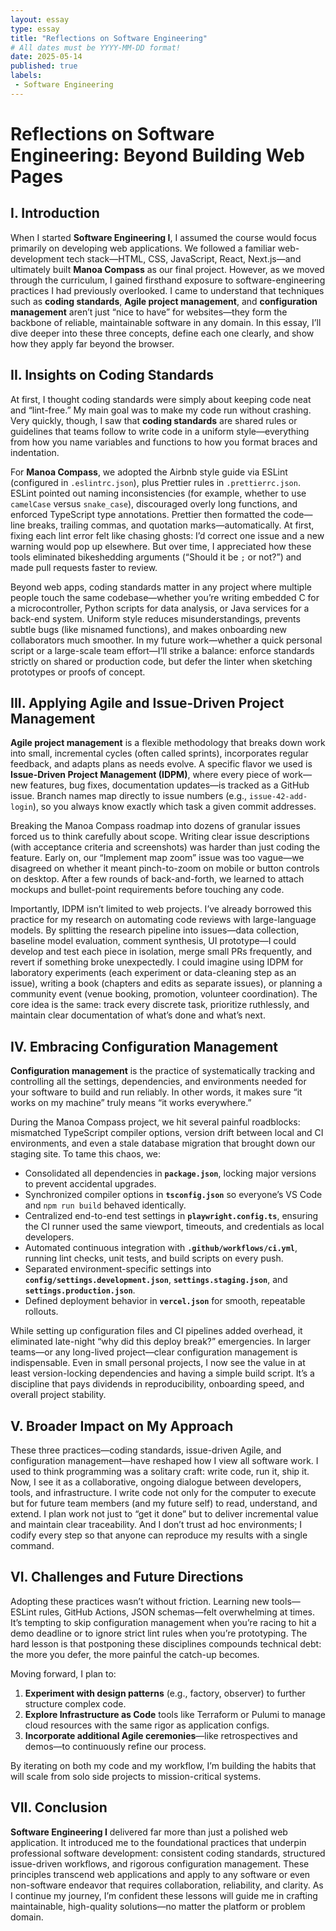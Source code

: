 ```yaml
---
layout: essay  
type: essay  
title: "Reflections on Software Engineering"  
# All dates must be YYYY-MM-DD format!  
date: 2025-05-14
published: true
labels:  
 - Software Engineering  
---
```

# Reflections on Software Engineering: Beyond Building Web Pages

## I. Introduction

When I started **Software Engineering I**, I assumed the course would focus primarily on developing web applications. We followed a familiar web-development tech stack—HTML, CSS, JavaScript, React, Next.js—and ultimately built **Manoa Compass** as our final project. However, as we moved through the curriculum, I gained firsthand exposure to software-engineering practices I had previously overlooked. I came to understand that techniques such as **coding standards**, **Agile project management**, and **configuration management** aren’t just “nice to have” for websites—they form the backbone of reliable, maintainable software in any domain. In this essay, I’ll dive deeper into these three concepts, define each one clearly, and show how they apply far beyond the browser.

## II. Insights on Coding Standards

At first, I thought coding standards were simply about keeping code neat and “lint-free.” My main goal was to make my code run without crashing. Very quickly, though, I saw that **coding standards** are shared rules or guidelines that teams follow to write code in a uniform style—everything from how you name variables and functions to how you format braces and indentation.

For **Manoa Compass**, we adopted the Airbnb style guide via ESLint (configured in `.eslintrc.json`), plus Prettier rules in `.prettierrc.json`. ESLint pointed out naming inconsistencies (for example, whether to use `camelCase` versus `snake_case`), discouraged overly long functions, and enforced TypeScript type annotations. Prettier then formatted the code—line breaks, trailing commas, and quotation marks—automatically. At first, fixing each lint error felt like chasing ghosts: I’d correct one issue and a new warning would pop up elsewhere. But over time, I appreciated how these tools eliminated bikeshedding arguments (“Should it be `;` or not?”) and made pull requests faster to review.  

Beyond web apps, coding standards matter in any project where multiple people touch the same codebase—whether you’re writing embedded C for a microcontroller, Python scripts for data analysis, or Java services for a back-end system. Uniform style reduces misunderstandings, prevents subtle bugs (like misnamed functions), and makes onboarding new collaborators much smoother. In my future work—whether a quick personal script or a large-scale team effort—I’ll strike a balance: enforce standards strictly on shared or production code, but defer the linter when sketching prototypes or proofs of concept.

## III. Applying Agile and Issue-Driven Project Management

**Agile project management** is a flexible methodology that breaks down work into small, incremental cycles (often called sprints), incorporates regular feedback, and adapts plans as needs evolve. A specific flavor we used is **Issue-Driven Project Management (IDPM)**, where every piece of work—new features, bug fixes, documentation updates—is tracked as a GitHub issue. Branch names map directly to issue numbers (e.g., `issue-42-add-login`), so you always know exactly which task a given commit addresses.

Breaking the Manoa Compass roadmap into dozens of granular issues forced us to think carefully about scope. Writing clear issue descriptions (with acceptance criteria and screenshots) was harder than just coding the feature. Early on, our “Implement map zoom” issue was too vague—we disagreed on whether it meant pinch-to-zoom on mobile or button controls on desktop. After a few rounds of back-and-forth, we learned to attach mockups and bullet-point requirements before touching any code.

Importantly, IDPM isn’t limited to web projects. I’ve already borrowed this practice for my research on automating code reviews with large-language models. By splitting the research pipeline into issues—data collection, baseline model evaluation, comment synthesis, UI prototype—I could develop and test each piece in isolation, merge small PRs frequently, and revert if something broke unexpectedly. I could imagine using IDPM for laboratory experiments (each experiment or data-cleaning step as an issue), writing a book (chapters and edits as separate issues), or planning a community event (venue booking, promotion, volunteer coordination). The core idea is the same: track every discrete task, prioritize ruthlessly, and maintain clear documentation of what’s done and what’s next.

## IV. Embracing Configuration Management

**Configuration management** is the practice of systematically tracking and controlling all the settings, dependencies, and environments needed for your software to build and run reliably. In other words, it makes sure “it works on my machine” truly means “it works everywhere.”

During the Manoa Compass project, we hit several painful roadblocks: mismatched TypeScript compiler options, version drift between local and CI environments, and even a stale database migration that brought down our staging site. To tame this chaos, we:

- Consolidated all dependencies in **`package.json`**, locking major versions to prevent accidental upgrades.  
- Synchronized compiler options in **`tsconfig.json`** so everyone’s VS Code and `npm run build` behaved identically.  
- Centralized end-to-end test settings in **`playwright.config.ts`**, ensuring the CI runner used the same viewport, timeouts, and credentials as local developers.  
- Automated continuous integration with **`.github/workflows/ci.yml`**, running lint checks, unit tests, and build scripts on every push.  
- Separated environment-specific settings into **`config/settings.development.json`**, **`settings.staging.json`**, and **`settings.production.json`**.  
- Defined deployment behavior in **`vercel.json`** for smooth, repeatable rollouts.

While setting up configuration files and CI pipelines added overhead, it eliminated late-night “why did this deploy break?” emergencies. In larger teams—or any long-lived project—clear configuration management is indispensable. Even in small personal projects, I now see the value in at least version-locking dependencies and having a simple build script. It’s a discipline that pays dividends in reproducibility, onboarding speed, and overall project stability.

## V. Broader Impact on My Approach

These three practices—coding standards, issue-driven Agile, and configuration management—have reshaped how I view all software work. I used to think programming was a solitary craft: write code, run it, ship it. Now, I see it as a collaborative, ongoing dialogue between developers, tools, and infrastructure. I write code not only for the computer to execute but for future team members (and my future self) to read, understand, and extend. I plan work not just to “get it done” but to deliver incremental value and maintain clear traceability. And I don’t trust ad hoc environments; I codify every step so that anyone can reproduce my results with a single command.

## VI. Challenges and Future Directions

Adopting these practices wasn’t without friction. Learning new tools—ESLint rules, GitHub Actions, JSON schemas—felt overwhelming at times. It’s tempting to skip configuration management when you’re racing to hit a demo deadline or to ignore strict lint rules when you’re prototyping. The hard lesson is that postponing these disciplines compounds technical debt: the more you defer, the more painful the catch-up becomes.

Moving forward, I plan to:

1. **Experiment with design patterns** (e.g., factory, observer) to further structure complex code.  
2. **Explore Infrastructure as Code** tools like Terraform or Pulumi to manage cloud resources with the same rigor as application configs.  
3. **Incorporate additional Agile ceremonies**—like retrospectives and demos—to continuously refine our process.

By iterating on both my code and my workflow, I’m building the habits that will scale from solo side projects to mission-critical systems.

## VII. Conclusion

**Software Engineering I** delivered far more than just a polished web application. It introduced me to the foundational practices that underpin professional software development: consistent coding standards, structured issue-driven workflows, and rigorous configuration management. These principles transcend web applications and apply to any software or even non-software endeavor that requires collaboration, reliability, and clarity. As I continue my journey, I’m confident these lessons will guide me in crafting maintainable, high-quality solutions—no matter the platform or problem domain.
